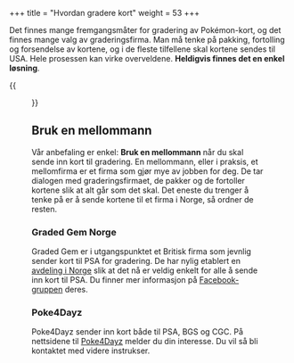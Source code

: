 +++
title = "Hvordan gradere kort"
weight = 53
+++

Det finnes mange fremgangsmåter for gradering av Pokémon-kort, og det finnes mange valg av graderingsfirma. Man må tenke på pakking, fortolling og forsendelse av kortene, og i de fleste tilfellene skal kortene sendes til USA. Hele prosessen kan virke overveldene. **Heldigvis finnes det en enkel løsning**.

{{<figure src="https://pkmn.no/storage/wiki/image-1.jpg?width=200" title="Kort gradert av PSA">}}

## Bruk en mellommann
Vår anbefaling er enkel: **Bruk en mellommann** når du skal sende inn kort til gradering.
En mellommann, eller i praksis, et mellomfirma er et firma som gjør mye av jobben for deg. De tar dialogen med graderingsfirmaet, de pakker og de fortoller kortene slik at alt går som det skal. Det eneste du trenger å tenke på er å sende kortene til et firma i Norge, så ordner de resten.

### Graded Gem Norge
Graded Gem er i utgangspunktet et Britisk firma som jevnlig sender kort til PSA for
gradering. De har nylig etablert en [avdeling i Norge](https://pkmn.no/article/2021/1/graded-gem-gjor-inntog-i-norge) slik at det nå er veldig enkelt for alle å sende inn kort til PSA. Du finner mer informasjon på [Facebook-gruppen](https://www.facebook.com/groups/1598816383638387) deres.

### Poke4Dayz

Poke4Dayz sender inn kort både til PSA, BGS og CGC. På nettsidene til [Poke4Dayz](https://en.poke4dayz.no/gradering) melder du din interesse. Du vil så bli kontaktet
med videre instrukser.
